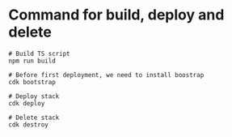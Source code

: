 # Command for build, deploy and delete

```
# Build TS script
npm run build

# Before first deployment, we need to install boostrap
cdk bootstrap

# Deploy stack
cdk deploy

# Delete stack
cdk destroy 
```

